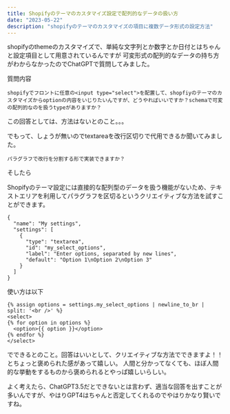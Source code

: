 ```yaml
---
title: Shopifyのテーマのカスタマイズ設定で配列的なデータの扱い方
date: "2023-05-22"
description: "shopifyのテーマのカスタマイズの項目に複数データ形式の設定方法"
---
```


shopifyのthemeのカスタマイズで、単純な文字列とか数字とか日付とはちゃんと設定項目として用意されているんですが
可変形式の配列的なデータの持ち方がわからなかったのでChatGPTで質問してみました。

質問内容

```
shopifyでフロントに任意の<input type="select">を配置して、shopfiyのテーマのカスタマイズからoptionの内容をいじりたいんですが、どうやればいいですか？schemaで可変の配列的なのを扱うtypeがありますか？
```

この回答としては、方法はないとのこと。。。


でもって、しょうが無いのでtextareaを改行区切りで代用できるか聞いてみました。
```
パラグラフで改行を分割する形で実装できますか？
```

そしたら

Shopifyのテーマ設定には直接的な配列型のデータを扱う機能がないため、テキストエリアを利用してパラグラフを区切るというクリエイティブな方法を試すことができます。
```
{
  "name": "My settings",
  "settings": [
    {
      "type": "textarea",
      "id": "my_select_options",
      "label": "Enter options, separated by new lines",
      "default": "Option 1\nOption 2\nOption 3"
    }
  ]
}
```
使い方は以下
```
{% assign options = settings.my_select_options | newline_to_br | split: '<br />' %}
<select>
{% for option in options %}
  <option>{{ option }}</option>
{% endfor %}
</select>
```

でできるとのこと。回答はいいとして、クリエイティブな方法でできますよ！！とちょっと褒められた感があって嬉しい。
人間と分かってなくても、ほぼ人間的な挙動をするものから褒められるとやっぱ嬉しいらしい。

よく考えたら、ChatGPT3.5だとできないとは言わず、適当な回答を出すことが多いんですが、やはりGPT4はちゃんと否定してくれるのでやはりかなり賢いですね。